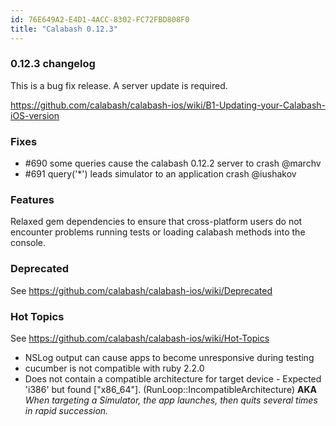 ```yaml
---
id: 76E649A2-E4D1-4ACC-8302-FC72FBD808F0
title: "Calabash 0.12.3"
---
```


### 0.12.3 changelog

This is a bug fix release.  A server update is required.

https://github.com/calabash/calabash-ios/wiki/B1-Updating-your-Calabash-iOS-version

### Fixes

* #690 some queries cause the calabash 0.12.2 server to crash @marchv
* #691 query('*') leads simulator to an application crash @iushakov 

### Features

Relaxed gem dependencies to ensure that cross-platform users do not encounter problems running tests or loading calabash methods into the console.

### Deprecated

See https://github.com/calabash/calabash-ios/wiki/Deprecated

### Hot Topics

See https://github.com/calabash/calabash-ios/wiki/Hot-Topics

* NSLog output can cause apps to become unresponsive during testing
* cucumber is not compatible with ruby 2.2.0
* Does not contain a compatible architecture for target device - Expected 'i386' but found ["x86_64"]. (RunLoop::IncompatibleArchitecture) **AKA** _When targeting a Simulator, the app launches, then quits several times in rapid succession._

